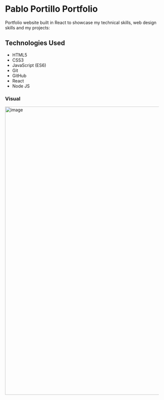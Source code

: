 # Pablo Portillo Portfolio

Portfolio website built in React to showcase my technical skills, web design skills and my projects:


## Technologies Used
- HTML5
- CSS3
- JavaScript (ES6)
- Git
- GitHub
- React
- Node JS

### Visual
<img width="944" alt="image" src="https://github.com/portix4/Portfolio/assets/138901550/d0e1c217-0ed3-4e49-9e18-eeabb41f4181">
